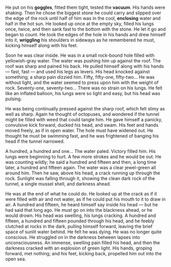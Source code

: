 He put on his **goggles**, fitted them tight, tested the **vacuum**. His hands were shaking. Then he chose the biggest stone he could carry and slipped over the edge of the rock until half of him was in the cool, **enclosing** water and half in the hot sun. He looked up once at the empty sky, filled his lungs once, twice, and then sank fast to the bottom with the stone. He let it go and began to count. He took the edges of the hole in his hands and drew himself into it, **wriggling** his shoulders in sideways as he remembered he must, kicking himself along with his feet.


Soon he was clear inside. He was in a small rock-bound hole filled with yellowish-gray water. The water was pushing him up against the roof. The roof was sharp and pained his back. He pulled himself along with his hands — fast, fast — and used his legs as levers. His head knocked against something; a sharp pain dizzied him. Fifty, fifty-one, fifty-two... He was without light, and the water seemed to press upon him with the weight of rock. Seventy-one, seventy-two... There was no strain on his lungs. He felt like an inflated balloon, his lungs were so light and easy, but his head was pulsing.


He was being continually pressed against the sharp roof, which felt slimy as well as sharp. Again he thought of octopuses, and wondered if the tunnel might be filled with weed that could tangle him. He gave himself a panicky, convulsive kick forward, ducked his head, and swam. His feet and hands moved freely, as if in open water. The hole must have widened out. He thought he must be swimming fast, and he was frightened of banging his head if the tunnel narrowed.


A hundred, a hundred and one... The water paled. Victory filled him. His lungs were beginning to hurt. A few more strokes and he would be out. He was counting wildly; he said a hundred and fifteen and then, a long time later, a hundred and fifteen again. The water was a clear jewel-green all around him. Then he saw, above his head, a crack running up through the rock. Sunlight was falling through it, showing the clean dark rock of the tunnel, a single mussel shell, and darkness ahead.


He was at the end of what he could do. He looked up at the crack as if it were filled with air and not water, as if he could put his mouth to it to draw in air. A hundred and fifteen, he heard himself say inside his head — but he had said that long ago. He must go on into the blackness ahead, or he would drown. His head was swelling, his lungs cracking. A hundred and fifteen, a hundred and fifteen pounded through his head, and he feebly clutched at rocks in the dark, pulling himself forward, leaving the brief space of sunlit water behind. He felt he was dying. He was no longer quite conscious. He struggled on in the darkness between lapses into unconsciousness. An immense, swelling pain filled his head, and then the darkness cracked with an explosion of green light. His hands, groping forward, met nothing; and his feet, kicking back, propelled him out into the open sea.
